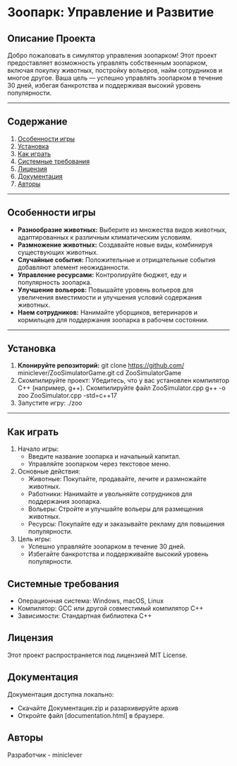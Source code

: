 # Зоопарк: Управление и Развитие

## Описание Проекта

Добро пожаловать в симулятор управления зоопарком! Этот проект предоставляет возможность управлять собственным зоопарком, включая покупку животных, постройку вольеров, найм сотрудников и многое другое. Ваша цель — успешно управлять зоопарком в течение 30 дней, избегая банкротства и поддерживая высокий уровень популярности.

---

## Содержание

1. [Особенности игры](#особенности-игры)
2. [Установка](#установка)
3. [Как играть](#как-играть)
4. [Системные требования](#системные-требования)
5. [Лицензия](#лицензия)
6. [Документация](#Документация)
7. [Авторы](#Авторы)

---

## Особенности игры

- **Разнообразие животных:** Выберите из множества видов животных, адаптированных к различным климатическим условиям.
- **Размножение животных:** Создавайте новые виды, комбинируя существующих животных.
- **Случайные события:** Положительные и отрицательные события добавляют элемент неожиданности.
- **Управление ресурсами:** Контролируйте бюджет, еду и популярность зоопарка.
- **Улучшение вольеров:** Повышайте уровень вольеров для увеличения вместимости и улучшения условий содержания животных.
- **Наем сотрудников:** Нанимайте уборщиков, ветеринаров и кормильцев для поддержания зоопарка в рабочем состоянии.

---

## Установка

1. **Клонируйте репозиторий:**
git clone https://github.com/ miniclever/ZooSimulatorGame.git
cd ZooSimulatorGame
2. Скомпилируйте проект:
Убедитесь, что у вас установлен компилятор C++ (например, g++).
Скомпилируйте файл ZooSimulator.cpp
g++ -o zoo ZooSimulator.cpp -std=c++17
4. Запустите игру:
./zoo

---

## Как играть

1. Начало игры:
   - Введите название зоопарка и начальный капитал.
   - Управляйте зоопарком через текстовое меню.
2. Основные действия:
   - Животные: Покупайте, продавайте, лечите и размножайте животных.
   - Работники: Нанимайте и увольняйте сотрудников для поддержания зоопарка.
   - Вольеры: Стройте и улучшайте вольеры для размещения животных.
   - Ресурсы: Покупайте еду и заказывайте рекламу для повышения популярности.
3. Цель игры:
   - Успешно управляйте зоопарком в течение 30 дней.
   - Избегайте банкротства и поддерживайте высокий уровень популярности.

## Системные требования
   - Операционная система: Windows, macOS, Linux
   - Компилятор: GCC или другой совместимый компилятор C++
   - Зависимости: Стандартная библиотека C++

## Лицензия

Этот проект распространяется под лицензией MIT License.

## Документация

Документация доступна локально:
- Скачайте Документация.zip и разархивируйте архив
- Откройте файл [documentation.html] в браузере.

## Авторы
Разработчик - miniclever
